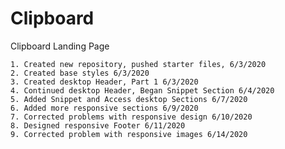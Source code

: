 # Clipboard
Clipboard Landing Page


    1. Created new repository, pushed starter files, 6/3/2020
    2. Created base styles 6/3/2020
    3. Created desktop Header, Part 1 6/3/2020
    4. Continued desktop Header, Began Snippet Section 6/4/2020
    5. Added Snippet and Access desktop Sections 6/7/2020
    6. Added more responsive sections 6/9/2020
    7. Corrected problems with responsive design 6/10/2020
    8. Designed responsive Footer 6/11/2020
    9. Corrected problem with responsive images 6/14/2020
